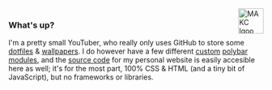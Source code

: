 <a href="https://makc.co">
    <img src="https://makccr.github.io/images/github-header.svg" alt="MAKC lgoo" title="MAKC" align="right" height="50" />
</a>

### What's up?
I'm a pretty small YouTuber, who really only uses GitHub to store some [dotfiles](https://github.com/makccr/dot) & [wallpapers](https://github.com/makccr/wallpapers). I do however have a few different [custom](https://github.com/makccr/disk-monitor-polybar) [polybar](https://github.com/makccr/awmp) [modules](https://github.com/makccr/pyt), and the [source code](https://github.com/makccr/makccr.github.io) for my personal website is easily accesible here as well; it's for the most part, 100% CSS & HTML (and a tiny bit of JavaScript), but no frameworks or libraries.
